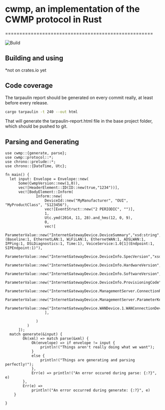 # cwmp, an implementation of the CWMP protocol in Rust
====================================================

![Build](https://github.com/jdalberg/cwmp/workflows/Build/badge.svg)

## Building and using
*not on crates.io yet

## Code coverage
The tarpaulin report should be generated on every commit really, at least before every release.

```bash
cargo tarpaulin -t 240 --out html
```

That will generate the tarpaulin-report.html file in the base project folder, which should be pushed to git.

## Parsing and Generating

```rust,no_run
use cwmp::{generate, parse};
use cwmp::protocol::*;
use chrono::prelude::*;
use chrono::{DateTime, Utc};

fn main() {
  let input: Envelope = Envelope::new(
      Some(CwmpVersion::new(1,0)), 
      vec![HeaderElement::ID(ID::new(true,"1234"))], 
      vec![BodyElement::Inform(
              Inform::new(
                  DeviceId::new("MyManufacturer", "OUI", "MyProductClass", "S123456"),
                  vec![EventStruct::new("2 PERIODIC", "")],
                  1,
                  Utc.ymd(2014, 11, 28).and_hms(12, 0, 9),
                  0,
                  vec![
                      ParameterValue::new("InternetGatewayDevice.DeviceSummary","xsd:string","InternetGatewayDevice:1.4[](Baseline:1, EthernetLAN:1, WiFiLAN:1, EthernetWAN:1, ADSLWAN:1, IPPing:1, DSLDiagnostics:1, Time:1), VoiceService:1.0[1](Endpoint:1, SIPEndpoint:1)"),
                      ParameterValue::new("InternetGatewayDevice.DeviceInfo.SpecVersion","xsd:string","1.0"),
                      ParameterValue::new("InternetGatewayDevice.DeviceInfo.HardwareVersion","xsd:string","HW1.0"),
                      ParameterValue::new("InternetGatewayDevice.DeviceInfo.SoftwareVersion","xsd:string","V1.00(beta)"),
                      ParameterValue::new("InternetGatewayDevice.DeviceInfo.ProvisioningCode","xsd:string",""),
                      ParameterValue::new("InternetGatewayDevice.ManagementServer.ConnectionRequestURL","xsd:string","http://2.2.2.2:7676/CWMP/ConnectionRequest"),
                      ParameterValue::new("InternetGatewayDevice.ManagementServer.ParameterKey","xsd:string",""),
                      ParameterValue::new("InternetGatewayDevice.WANDevice.1.WANConnectionDevice.1.WANIPConnection.1.ExternalIPAddress","xsd:string","2.2.2.2"),
                  ],
  
              )
          )
      ]);
  match generate(&input) {
        Ok(xml) => match parse(&xml) {
            Ok(envelope) => if envelope != input {
                println!("Things aren't really doing what we want");
            }
            else {
                println!("Things are generating and parsing perfectly!");
            },
            Err(e) => println!("An error occured during parse: {:?}", e)
        },
        Err(e) => 
            println!("An error occurred during generate: {:?}", e)
    } 

}
```

